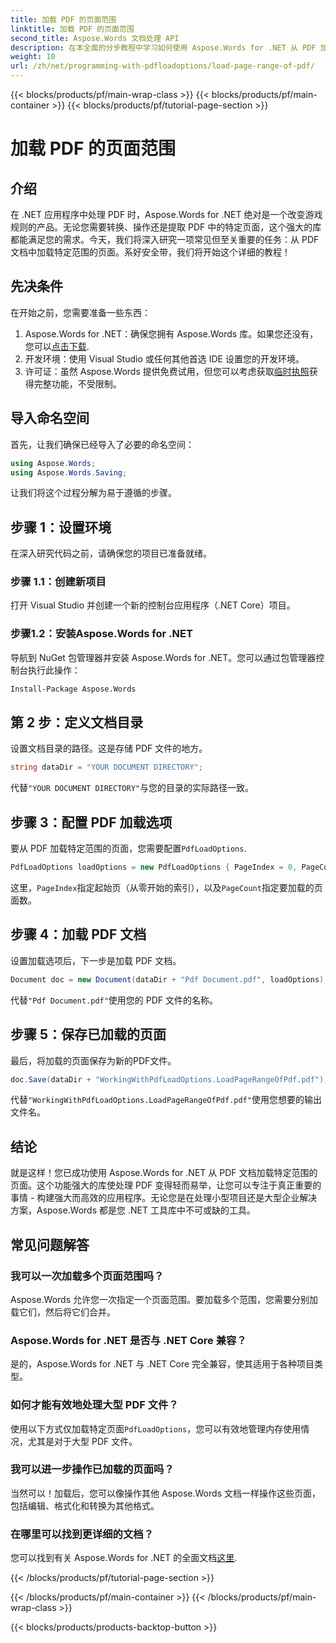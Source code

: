 ```yaml
---
title: 加载 PDF 的页面范围
linktitle: 加载 PDF 的页面范围
second_title: Aspose.Words 文档处理 API
description: 在本全面的分步教程中学习如何使用 Aspose.Words for .NET 从 PDF 加载特定页面范围。非常适合 .NET 开发人员。
weight: 10
url: /zh/net/programming-with-pdfloadoptions/load-page-range-of-pdf/
---
```


{{< blocks/products/pf/main-wrap-class >}}
{{< blocks/products/pf/main-container >}}
{{< blocks/products/pf/tutorial-page-section >}}

# 加载 PDF 的页面范围

## 介绍

在 .NET 应用程序中处理 PDF 时，Aspose.Words for .NET 绝对是一个改变游戏规则的产品。无论您需要转换、操作还是提取 PDF 中的特定页面，这个强大的库都能满足您的需求。今天，我们将深入研究一项常见但至关重要的任务：从 PDF 文档中加载特定范围的页面。系好安全带，我们将开始这个详细的教程！

## 先决条件

在开始之前，您需要准备一些东西：

1. Aspose.Words for .NET：确保您拥有 Aspose.Words 库。如果您还没有，您可以[点击下载](https://releases.aspose.com/words/net/).
2. 开发环境：使用 Visual Studio 或任何其他首选 IDE 设置您的开发环境。
3. 许可证：虽然 Aspose.Words 提供免费试用，但您可以考虑获取[临时执照](https://purchase.aspose.com/temporary-license/)获得完整功能，不受限制。

## 导入命名空间

首先，让我们确保已经导入了必要的命名空间：

```csharp
using Aspose.Words;
using Aspose.Words.Saving;
```

让我们将这个过程分解为易于遵循的步骤。 

## 步骤 1：设置环境

在深入研究代码之前，请确保您的项目已准备就绪。

### 步骤 1.1：创建新项目
打开 Visual Studio 并创建一个新的控制台应用程序（.NET Core）项目。

### 步骤1.2：安装Aspose.Words for .NET
导航到 NuGet 包管理器并安装 Aspose.Words for .NET。您可以通过包管理器控制台执行此操作：

```sh
Install-Package Aspose.Words
```

## 第 2 步：定义文档目录

设置文档目录的路径。这是存储 PDF 文件的地方。

```csharp
string dataDir = "YOUR DOCUMENT DIRECTORY";
```

代替`"YOUR DOCUMENT DIRECTORY"`与您的目录的实际路径一致。

## 步骤 3：配置 PDF 加载选项

要从 PDF 加载特定范围的页面，您需要配置`PdfLoadOptions`.

```csharp
PdfLoadOptions loadOptions = new PdfLoadOptions { PageIndex = 0, PageCount = 1 };
```

这里，`PageIndex`指定起始页（从零开始的索引），以及`PageCount`指定要加载的页面数。

## 步骤 4：加载 PDF 文档

设置加载选项后，下一步是加载 PDF 文档。

```csharp
Document doc = new Document(dataDir + "Pdf Document.pdf", loadOptions);
```

代替`"Pdf Document.pdf"`使用您的 PDF 文件的名称。

## 步骤 5：保存已加载的页面

最后，将加载的页面保存为新的PDF文件。

```csharp
doc.Save(dataDir + "WorkingWithPdfLoadOptions.LoadPageRangeOfPdf.pdf");
```

代替`"WorkingWithPdfLoadOptions.LoadPageRangeOfPdf.pdf"`使用您想要的输出文件名。

## 结论

就是这样！您已成功使用 Aspose.Words for .NET 从 PDF 文档加载特定范围的页面。这个功能强大的库使处理 PDF 变得轻而易举，让您可以专注于真正重要的事情 - 构建强大而高效的应用程序。无论您是在处理小型项目还是大型企业解决方案，Aspose.Words 都是您 .NET 工具库中不可或缺的工具。

## 常见问题解答

### 我可以一次加载多个页面范围吗？
Aspose.Words 允许您一次指定一个页面范围。要加载多个范围，您需要分别加载它们，然后将它们合并。

### Aspose.Words for .NET 是否与 .NET Core 兼容？
是的，Aspose.Words for .NET 与 .NET Core 完全兼容，使其适用于各种项目类型。

### 如何才能有效地处理大型 PDF 文件？
使用以下方式仅加载特定页面`PdfLoadOptions`，您可以有效地管理内存使用情况，尤其是对于大型 PDF 文件。

### 我可以进一步操作已加载的页面吗？
当然可以！加载后，您可以像操作其他 Aspose.Words 文档一样操作这些页面，包括编辑、格式化和转换为其他格式。

### 在哪里可以找到更详细的文档？
您可以找到有关 Aspose.Words for .NET 的全面文档[这里](https://reference.aspose.com/words/net/).



{{< /blocks/products/pf/tutorial-page-section >}}

{{< /blocks/products/pf/main-container >}}
{{< /blocks/products/pf/main-wrap-class >}}

{{< blocks/products/products-backtop-button >}}
